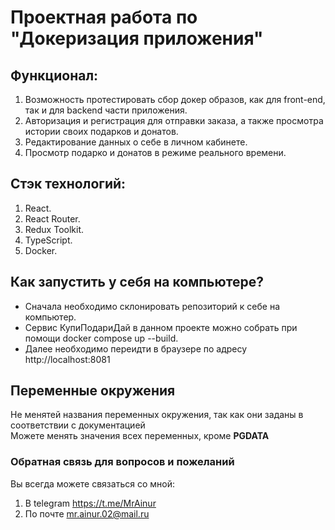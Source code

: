 # Проектная работа по "Докеризация приложения"

## Функционал:
1. Возможность протестировать сбор докер образов, как для front-end, так и для backend части приложения.
2. Авторизация и регистрация для отправки заказа, а также просмотра истории своих подарков и донатов.
3. Редактирование данных о себе в личном кабинете.
4. Просмотр подарко и донатов в режиме реального времени.

## Стэк технологий:
1. React.
2. React Router.
3. Redux Toolkit.
4. TypeScript.
5. Docker.

## Как запустить у себя на компьютере?
- Сначала необходимо склонировать репозиторий к себе на компьютер.
- Сервис КупиПодариДай в данном проекте можно собрать при помощи docker compose up --build.
- Далее необходимо переидти в браузере по адресу http://localhost:8081

## Переменные окружения
Не менятей названия переменных окружения, так как они заданы в соответствии с документацией<br>
Можете менять значения всех переменных, кроме **PGDATA**

### Обратная связь для вопросов и пожеланий
Вы всегда можете связаться со мной:
1. В telegram <https://t.me/MrAinur>
2. По почте mr.ainur.02@mail.ru
